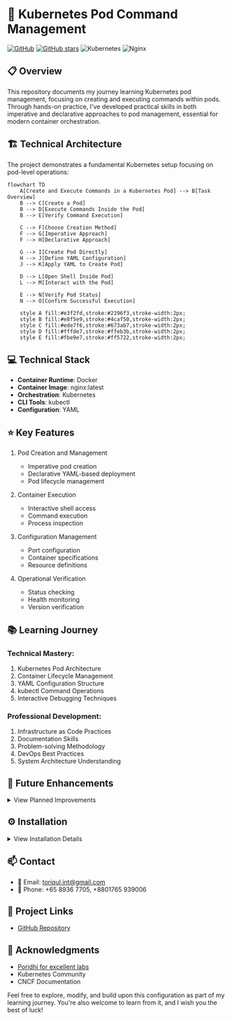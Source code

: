 # 🚀 Kubernetes Pod Command Management

[![GitHub](https://img.shields.io/badge/GitHub-k8s--pod--commands-blue?style=flat&logo=github)](https://github.com/TheToriqul/k8s-pod-commands)
[![GitHub stars](https://img.shields.io/github/stars/TheToriqul/k8s-pod-commands?style=social)](https://github.com/TheToriqul/k8s-pod-commands/stargazers)
![Kubernetes](https://img.shields.io/badge/kubernetes-%23326ce5.svg?style=flat&logo=kubernetes&logoColor=white)
![Nginx](https://img.shields.io/badge/nginx-%23009639.svg?style=flat&logo=nginx&logoColor=white)

## 📋 Overview

This repository documents my journey learning Kubernetes pod management, focusing on creating and executing commands within pods. Through hands-on practice, I've developed practical skills in both imperative and declarative approaches to pod management, essential for modern container orchestration.

## 🏗 Technical Architecture

The project demonstrates a fundamental Kubernetes setup focusing on pod-level operations:

```mermaid
flowchart TD
    A[Create and Execute Commands in a Kubernetes Pod] --> B[Task Overview]
    B --> C[Create a Pod]
    B --> D[Execute Commands Inside the Pod]
    B --> E[Verify Command Execution]

    C --> F[Choose Creation Method]
    F --> G[Imperative Approach]
    F --> H[Declarative Approach]

    G --> I[Create Pod Directly]
    H --> J[Define YAML Configuration]
    J --> K[Apply YAML to Create Pod]

    D --> L[Open Shell Inside Pod]
    L --> M[Interact with the Pod]

    E --> N[Verify Pod Status]
    N --> O[Confirm Successful Execution]

    style A fill:#e3f2fd,stroke:#2196f3,stroke-width:2px;
    style B fill:#e8f5e9,stroke:#4caf50,stroke-width:2px;
    style C fill:#ede7f6,stroke:#673ab7,stroke-width:2px;
    style D fill:#fffde7,stroke:#ffeb3b,stroke-width:2px;
    style E fill:#fbe9e7,stroke:#ff5722,stroke-width:2px;
```

## 💻 Technical Stack

- **Container Runtime**: Docker
- **Container Image**: nginx:latest
- **Orchestration**: Kubernetes
- **CLI Tools**: kubectl
- **Configuration**: YAML

## ⭐ Key Features

1. Pod Creation and Management
   - Imperative pod creation
   - Declarative YAML-based deployment
   - Pod lifecycle management

2. Container Execution
   - Interactive shell access
   - Command execution
   - Process inspection

3. Configuration Management
   - Port configuration
   - Container specifications
   - Resource definitions

4. Operational Verification
   - Status checking
   - Health monitoring
   - Version verification

## 📚 Learning Journey

### Technical Mastery:

1. Kubernetes Pod Architecture
2. Container Lifecycle Management
3. YAML Configuration Structure
4. kubectl Command Operations
5. Interactive Debugging Techniques

### Professional Development:

1. Infrastructure as Code Practices
2. Documentation Skills
3. Problem-solving Methodology
4. DevOps Best Practices
5. System Architecture Understanding

## 🔄 Future Enhancements

<details>
<summary>View Planned Improvements</summary>

1. Multi-container Pod Configurations
2. Custom Health Checks Implementation
3. Resource Limits Management
4. Network Policy Integration
5. Service Discovery Implementation
6. Persistent Storage Integration
</details>

## ⚙️ Installation

<details>
<summary>View Installation Details</summary>

### Prerequisites

- Kubernetes cluster (local or cloud)
- kubectl CLI tool
- Docker Desktop (for local development)

### Setup Steps

1. Clone the repository:
```bash
git clone https://github.com/TheToriqul/k8s-pod-commands.git
```

2. Navigate to the project directory:
```bash
cd k8s-pod-commands
```

3. Apply the pod configuration:
```bash
kubectl apply -f my-pod.yaml
```

</details>

## 📫 Contact

- 📧 Email: toriqul.int@gmail.com
- 📱 Phone: +65 8936 7705, +8801765 939006

## 🔗 Project Links

- [GitHub Repository](https://github.com/TheToriqul/k8s-pod-commands)

## 👏 Acknowledgments

- [Poridhi for excellent labs](https://poridhi.io/)
- Kubernetes Community
- CNCF Documentation

Feel free to explore, modify, and build upon this configuration as part of my learning journey. You're also welcome to learn from it, and I wish you the best of luck!